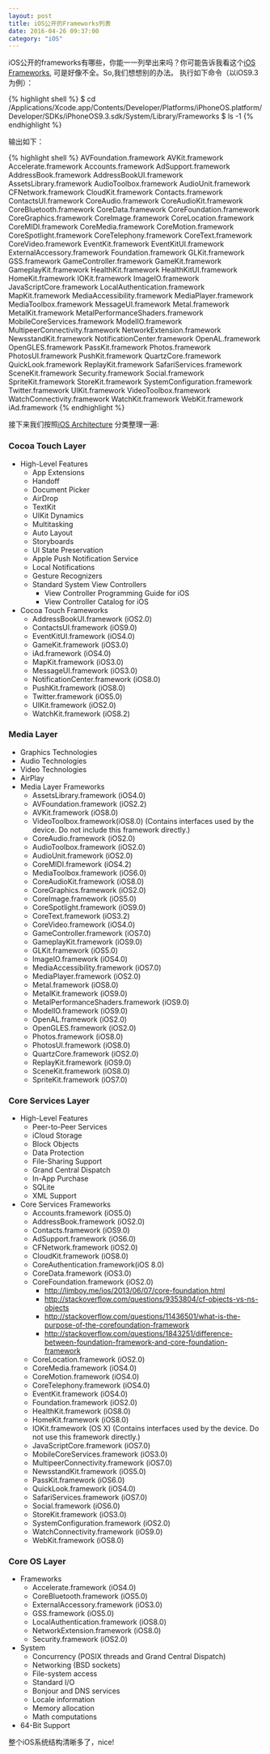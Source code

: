 ```yaml
---
layout: post
title: iOS公开的Frameworks列表
date: 2016-04-26 09:37:00
category: "iOS"
---
```


iOS公开的frameworks有哪些，你能一一列举出来吗？你可能告诉我看这个[iOS Frameworks](https://developer.apple.com/library/ios/documentation/Miscellaneous/Conceptual/iPhoneOSTechOverview/iPhoneOSFrameworks/iPhoneOSFrameworks.html#//apple_ref/doc/uid/TP40007898-CH6-SW3), 可是好像不全。So,我们想想别的办法。
执行如下命令（以iOS9.3为例）：

{% highlight shell %}
$ cd /Applications/Xcode.app/Contents/Developer/Platforms/iPhoneOS.platform/Developer/SDKs/iPhoneOS9.3.sdk/System/Library/Frameworks
$ ls -1
{% endhighlight %}

输出如下：

{% highlight shell %}
AVFoundation.framework
AVKit.framework
Accelerate.framework
Accounts.framework
AdSupport.framework
AddressBook.framework
AddressBookUI.framework
AssetsLibrary.framework
AudioToolbox.framework
AudioUnit.framework
CFNetwork.framework
CloudKit.framework
Contacts.framework
ContactsUI.framework
CoreAudio.framework
CoreAudioKit.framework
CoreBluetooth.framework
CoreData.framework
CoreFoundation.framework
CoreGraphics.framework
CoreImage.framework
CoreLocation.framework
CoreMIDI.framework
CoreMedia.framework
CoreMotion.framework
CoreSpotlight.framework
CoreTelephony.framework
CoreText.framework
CoreVideo.framework
EventKit.framework
EventKitUI.framework
ExternalAccessory.framework
Foundation.framework
GLKit.framework
GSS.framework
GameController.framework
GameKit.framework
GameplayKit.framework
HealthKit.framework
HealthKitUI.framework
HomeKit.framework
IOKit.framework
ImageIO.framework
JavaScriptCore.framework
LocalAuthentication.framework
MapKit.framework
MediaAccessibility.framework
MediaPlayer.framework
MediaToolbox.framework
MessageUI.framework
Metal.framework
MetalKit.framework
MetalPerformanceShaders.framework
MobileCoreServices.framework
ModelIO.framework
MultipeerConnectivity.framework
NetworkExtension.framework
NewsstandKit.framework
NotificationCenter.framework
OpenAL.framework
OpenGLES.framework
PassKit.framework
Photos.framework
PhotosUI.framework
PushKit.framework
QuartzCore.framework
QuickLook.framework
ReplayKit.framework
SafariServices.framework
SceneKit.framework
Security.framework
Social.framework
SpriteKit.framework
StoreKit.framework
SystemConfiguration.framework
Twitter.framework
UIKit.framework
VideoToolbox.framework
WatchConnectivity.framework
WatchKit.framework
WebKit.framework
iAd.framework
{% endhighlight %}

接下来我们按照[iOS Architecture](https://developer.apple.com/library/ios/documentation/Miscellaneous/Conceptual/iPhoneOSTechOverview/Introduction/Introduction.html#//apple_ref/doc/uid/TP40007898-CH1-SW1) 分类整理一遍:

### Cocoa Touch Layer
- High-Level Features
  - App Extensions
  - Handoff
  - Document Picker
  - AirDrop
  - TextKit
  - UIKit Dynamics
  - Multitasking
  - Auto Layout
  - Storyboards
  - UI State Preservation
  - Apple Push Notification Service
  - Local Notifications
  - Gesture Recognizers
  - Standard System View Controllers
    - View Controller Programming Guide for iOS
    - View Controller Catalog for iOS
- Cocoa Touch Frameworks
  - AddressBookUI.framework (iOS2.0)
  - ContactsUI.framework (iOS9.0)
  - EventKitUI.framework (iOS4.0)
  - GameKit.framework (iOS3.0)
  - iAd.framework (iOS4.0)
  - MapKit.framework (iOS3.0)
  - MessageUI.framework (iOS3.0)
  - NotificationCenter.framework (iOS8.0)
  - PushKit.framework (iOS8.0)
  - Twitter.framework (iOS5.0)
  - UIKit.framework (iOS2.0)
  - WatchKit.framework (iOS8.2)

### Media Layer
- Graphics Technologies
- Audio Technologies
- Video Technologies
- AirPlay
- Media Layer Frameworks
  - AssetsLibrary.framework (iOS4.0)
  - AVFoundation.framework (iOS2.2)
  - AVKit.framework (iOS8.0)
  - VideoToolbox.framework(iOS8.0) (Contains interfaces used by the device. Do not include this framework directly.)
  - CoreAudio.framework (iOS2.0)
  - AudioToolbox.framework (iOS2.0)
  - AudioUnit.framework (iOS2.0)
  - CoreMIDI.framework (iOS4.2)
  - MediaToolbox.framework (iOS6.0)
  - CoreAudioKit.framework (iOS8.0)
  - CoreGraphics.framework (iOS2.0)
  - CoreImage.framework (iOS5.0)
  - CoreSpotlight.framework (iOS9.0)
  - CoreText.framework (iOS3.2)
  - CoreVideo.framework (iOS4.0)
  - GameController.framework (iOS7.0)
  - GameplayKit.framework (iOS9.0)
  - GLKit.framework (iOS5.0)
  - ImageIO.framework (iOS4.0)
  - MediaAccessibility.framework (iOS7.0)
  - MediaPlayer.framework (iOS2.0)
  - Metal.framework (iOS8.0)
  - MetalKit.framework (iOS9.0)
  - MetalPerformanceShaders.framework (iOS9.0)
  - ModelIO.framework (iOS9.0)
  - OpenAL.framework (iOS2.0)
  - OpenGLES.framework (iOS2.0)
  - Photos.framework (iOS8.0)
  - PhotosUI.framework (iOS8.0)
  - QuartzCore.framework (iOS2.0)
  - ReplayKit.framework (iOS9.0)
  - SceneKit.framework (iOS8.0)
  - SpriteKit.framework (iOS7.0)

### Core Services Layer
- High-Level Features
  - Peer-to-Peer Services
  - iCloud Storage
  - Block Objects
  - Data Protection
  - File-Sharing Support
  - Grand Central Dispatch
  - In-App Purchase
  - SQLite
  - XML Support
- Core Services Frameworks
  - Accounts.framework (iOS5.0)
  - AddressBook.framework (iOS2.0)
  - Contacts.framework (iOS9.0)
  - AdSupport.framework (iOS6.0)
  - CFNetwork.framework (iOS2.0)
  - CloudKit.framework (iOS8.0)
  - CoreAuthentication.framework(iOS 8.0)
  - CoreData.framework (iOS3.0)
  - CoreFoundation.framework (iOS2.0)
    - <http://limboy.me/ios/2013/06/07/core-foundation.html>
    - <http://stackoverflow.com/questions/9353804/cf-objects-vs-ns-objects>
    - <http://stackoverflow.com/questions/11436501/what-is-the-purpose-of-the-corefoundation-framework>
    - <http://stackoverflow.com/questions/1843251/difference-between-foundation-framework-and-core-foundation-framework>
  - CoreLocation.framework (iOS2.0)
  - CoreMedia.framework (iOS4.0)
  - CoreMotion.framework (iOS4.0)
  - CoreTelephony.framework (iOS4.0)
  - EventKit.framework (iOS4.0)
  - Foundation.framework (iOS2.0)
  - HealthKit.framework (iOS8.0)
  - HomeKit.framework (iOS8.0)
  - IOKit.framework (OS X) (Contains interfaces used by the device. Do not use this framework directly.)
  - JavaScriptCore.framework (iOS7.0)
  - MobileCoreServices.framework (iOS3.0)
  - MultipeerConnectivity.framework (iOS7.0)
  - NewsstandKit.framework (iOS5.0)
  - PassKit.framework (iOS6.0)
  - QuickLook.framework (iOS4.0)
  - SafariServices.framework (iOS7.0)
  - Social.framework (iOS6.0)
  - StoreKit.framework (iOS3.0)
  - SystemConfiguration.framework (iOS2.0)
  - WatchConnectivity.framework (iOS9.0)
  - WebKit.framework (iOS8.0)

### Core OS Layer
- Frameworks
  - Accelerate.framework (iOS4.0)
  - CoreBluetooth.framework (iOS5.0)
  - ExternalAccessory.framework (iOS3.0)
  - GSS.framework (iOS5.0)
  - LocalAuthentication.framework (iOS8.0)
  - NetworkExtension.framework (iOS8.0)
  - Security.framework (iOS2.0)
- System
  - Concurrency (POSIX threads and Grand Central Dispatch)
  - Networking (BSD sockets)
  - File-system access
  - Standard I/O
  - Bonjour and DNS services
  - Locale information
  - Memory allocation
  - Math computations
- 64-Bit Support

整个iOS系统结构清晰多了，nice!
